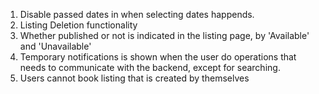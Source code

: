 1. Disable passed dates in when selecting dates happends.
2. Listing Deletion functionality
3. Whether published or not is indicated in the listing page, by 'Available' and 'Unavailable'
4. Temporary notifications is shown when the user do operations that needs to communicate with the backend, except for searching.
5. Users cannot book listing that is created by themselves